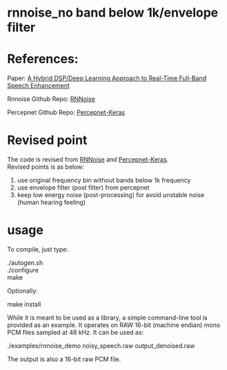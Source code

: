 # rnnoise_no band below 1k/envelope filter


# References:

Paper: [A Hybrid DSP/Deep Learning Approach to Real-Time Full-Band Speech Enhancement](https://jmvalin.ca/papers/rnnoise_mmsp2018.pdf)  

Rnnoise Github Repo: [RNNoise](https://github.com/xiph/rnnoise)

Percepnet Github Repo: [Percepnet-Keras](https://github.com/cookcodes/Percepnet-Keras)


# Revised point
The code is revised from [RNNoise](https://github.com/xiph/rnnoise) and [Percepnet-Keras](https://github.com/cookcodes/Percepnet-Keras).  
Revised points is as below:

1. use original frequency bin without bands below 1k frequency
2. use envelope filter (post filter) from percepnet
3. keep low energy noise (post-processing) for avoid unstable noise (human hearing feeling)


# usage


To compile, just type:




./autogen.sh  
./configure  
make





Optionally:


make install


While it is meant to be used as a library, a simple command-line tool is
provided as an example. It operates on RAW 16-bit (machine endian) mono
PCM files sampled at 48 kHz. It can be used as:


./examples/rnnoise_demo noisy_speech.raw output_denoised.raw


The output is also a 16-bit raw PCM file.
